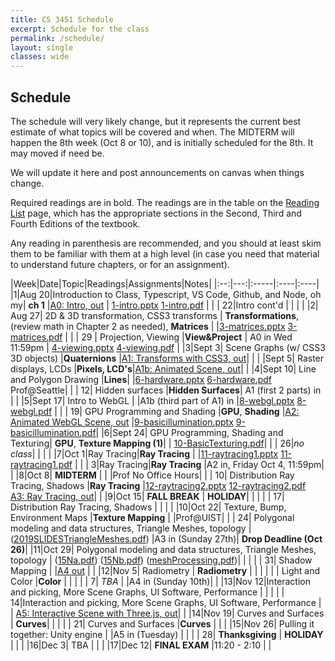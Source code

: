 ```yaml
---
title: CS 3451 Schedule
excerpt: Schedule for the class
permalink: /schedule/
layout: single
classes: wide
---
```


## Schedule

The schedule will very likely change, but it represents the current best estimate of what topics will be covered and when.  The MIDTERM will happen the 8th week (Oct 8 or 10), and is initially scheduled for the 8th.  It may moved if need be. 

We will update it here and post announcements on canvas when things change.

Required readings are in bold. The readings are in the table on the [Reading List](/readings/) page, which has the appropriate sections in the Second, Third and Fourth Editions of the textbook.

Any reading in parenthesis are recommended, and you should at least skim them to be familiar with them at a high level (in case you need that material to understand future chapters, or for an assignment).

|Week|Date|Topic|Readings|Assignments|Notes|
|:--:|---:|:-----|:----|:----|
|1|Aug 20|Introduction to Class, Typescript, VS Code, Github, and Node, oh my| **ch 1** |[A0: Intro, out](https://github.com/cs3451/f19-a0) | [1-intro.pptx](/assets/1-intro.pptx) [1-intro.pdf](/assets/1-intro.pdf) |
| | 22|Intro cont'd | |  | |
|2| Aug 27| 2D & 3D transformation, CSS3 transforms | **Transformations**, (review math in Chapter 2 as needed), **Matrices**  |  |[3-matrices.pptx](/assets/3-matrices.pptx) [3-matrices.pdf](/assets/3-matrices.pdf) |
| | 29 | Projection, Viewing |**View&Project** | A0 in Wed 11:59pm | [4-viewing.pptx](/assets/4-viewing.pptx) [4-viewing.pdf](/assets/4-viewing.pdf) |
|3|Sept 3| Scene Graphs (w/ CSS3 3D objects) |**Quaternions** |[A1: Transforms with CSS3, out](https://github.com/cs3451/f19-a1)| |
| |Sept 5| Raster displays, LCDs |**Pixels, LCD's**|[A1b: Animated Scene, out](https://github.com/cs3451/f19-a1b)| |
|4|Sept 10| Line and Polygon Drawing  |**Lines**|  |[6-hardware.pptx](/assets/6-hardware.pptx) [6-hardware.pdf](/assets/6-hardware.pdf)<br>Prof@Seattle|
| | 12| Hidden surfaces |**Hidden Surfaces**| A1 (first 2 parts) in | |
|5|Sept 17| Intro to WebGL | |A1b (third part of A1) in |[8-webgl.pptx](/assets/8-webgl.pptx) [8-webgl.pdf](/assets/8-webgl.pdf) |
| | 19| GPU Programming and Shading |**GPU**, **Shading** |[A2: Animated WebGL Scene, out](https://github.com/cs3451/f19-a2)  |[9-basicillumination.pptx](/assets/9-basicillumination.pptx) [9-basicillumination.pdf](/assets/9-basicillumination.pdf)|
|6|Sept 24| GPU Programming, Shading and Texturing| **GPU**, **Texture Mapping (1)**| | [10-BasicTexturing.pdf](/assets/10-BasicTexturing.pdf)|
| | 26|*no class*| | | |
|7|Oct 1|Ray Tracing|**Ray Tracing** | |[11-raytracing1.pptx](/assets/11-raytracing1.pptx) [11-raytracing1.pdf](/assets/11-raytracing1.pdf) |
| |  3|Ray Tracing|**Ray Tracing** |A2 in, Friday Oct 4, 11:59pm| |
|8|Oct 8|  **MIDTERM** | | |Prof No Office Hours|
| | 10| Distribution Ray Tracing, Shadows |**Ray Tracing** |[12-raytracing2.pptx](/assets/12-raytracing2.pptx) [12-raytracing2.pdf](/assets/12-raytracing2.pdf)<br> [A3: Ray Tracing, out](https://github.com/cs3451/f19-a3)| |
|9|Oct 15| **FALL BREAK** | **HOLIDAY**|  | |
| | 17| Distribution Ray Tracing, Shadows | | | |
|10|Oct 22| Texture, Bump, Environment Maps |**Texture Mapping** | |Prof@UIST|
| | 24| Polygonal modeling and data structures, Triangle Meshes, topology |([2019SLIDESTriangleMeshes.pdf](/assets/2019SLIDESTriangleMeshes.pdf)) |A3 in (Sunday 27th)| **Drop Deadline (Oct 26)**|
|11|Oct 29| Polygonal modeling and data structures, Triangle Meshes, topology | ([15Na.pdf](/assets/15Na.pdf)) ([15Nb.pdf](/assets/15Nb.pdf)) ([meshProcessing.pdf](/assets/meshProcessing.ppt.pdf))| | |
| | 31| Shadow Mapping | |[A4 out](https://github.com/cs3451/f19-a4) | | 
|12|Nov 5| Radiometry | **Radiometry** | | |
| | | Light and Color |**Color** | | |
| | 7|  _TBA_ |  |A4 in (Sunday 10th)| |
|13|Nov 12|Interaction and picking, More Scene Graphs, UI Software, Performance | | |
| | 14|Interaction and picking, More Scene Graphs, UI Software, Performance | | [A5: Interactive Scene with Three.js, out](https://github.com/cs3451/f19-a5)| |
|14|Nov 19| Curves and Surfaces | **Curves**| | |
| | 21| Curves and Surfaces |**Curves** | | |
|15|Nov 26| Pulling it together: Unity engine | |A5 in (Tuesday) | |
| | 28| **Thanksgiving** | **HOLIDAY** | | |
|16|Dec 3| TBA | | |
|17|Dec 12| **FINAL EXAM** |11:20 - 2:10 | |


